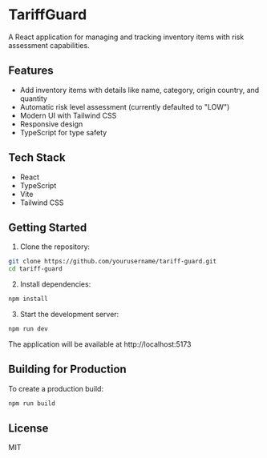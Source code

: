 # TariffGuard

A React application for managing and tracking inventory items with risk assessment capabilities.

## Features

- Add inventory items with details like name, category, origin country, and quantity
- Automatic risk level assessment (currently defaulted to "LOW")
- Modern UI with Tailwind CSS
- Responsive design
- TypeScript for type safety

## Tech Stack

- React
- TypeScript
- Vite
- Tailwind CSS

## Getting Started

1. Clone the repository:
```bash
git clone https://github.com/yourusername/tariff-guard.git
cd tariff-guard
```

2. Install dependencies:
```bash
npm install
```

3. Start the development server:
```bash
npm run dev
```

The application will be available at http://localhost:5173

## Building for Production

To create a production build:

```bash
npm run build
```

## License

MIT 